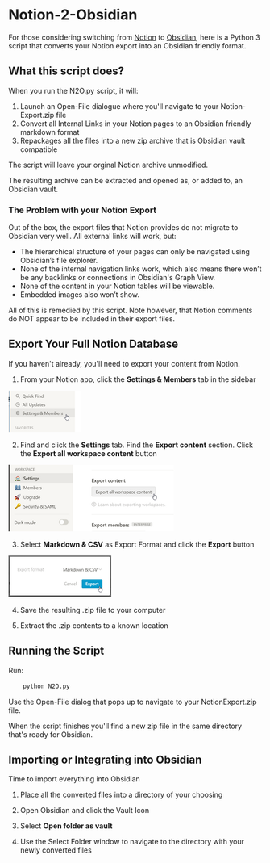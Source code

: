 # Notion-2-Obsidian

For those considering switching from [Notion](https://www.notion.so/) to [Obsidian](https://obsidian.md/), here is a Python 3 script that converts your Notion export into an Obsidian friendly format.

## What this script does?

When you run the N2O.py script, it will:

1. Launch an Open-File dialogue where you'll navigate to your Notion-Export.zip file
2. Convert all Internal Links in your Notion pages to an Obsidian friendly markdown format
3. Repackages all the files into a new zip archive that is Obsidian vault compatible

The script will leave your orginal Notion archive unmodified.

The resulting archive can be extracted and opened as, or added to, an Obsidian vault.

### The Problem with your Notion Export

Out of the box, the export files that Notion provides do not migrate to Obsidian very well. All external links will work, but:

- The hierarchical structure of your pages can only be navigated using Obsidian’s file explorer.
- None of the internal navigation links work, which also means there won’t be any backlinks or connections in Obsidian's Graph View.
- None of the content in your Notion tables will be viewable.
- Embedded images also won’t show.

All of this is remedied by this script. Note however, that Notion comments do NOT appear to be included in their export files.

## Export Your Full Notion Database

If you haven't already, you'll need to export your content from Notion.

1. From your Notion app, click the **Settings & Members** tab in the sidebar

![Settings&Members](media/export1.png)

2. Find and click the **Settings** tab. Find the **Export content** section. Click the **Export all workspace content** button

![Settings](media/export2.png)

3. Select **Markdown & CSV** as Export Format and click the **Export** button

![Export](media/export3.png)

4. Save the resulting .zip file to your computer

5. Extract the .zip contents to a known location

## Running the Script

Run:

```python
    python N2O.py
```

Use the Open-File dialog that pops up to navigate to your NotionExport.zip file.

When the script finishes you'll find a new zip file in the same directory that's ready for Obsidian.

## Importing or Integrating into Obsidian

Time to import everything into Obsidian

1. Place all the converted files into a directory of your choosing

2. Open Obsidian and click the Vault Icon

3. Select **Open folder as vault**

4. Use the Select Folder window to navigate to the directory with your newly converted files
